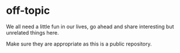 # off-topic
We all need a little fun in our lives, go ahead and share interesting but unrelated things here. 

Make sure they are appropriate as this is a public repository.